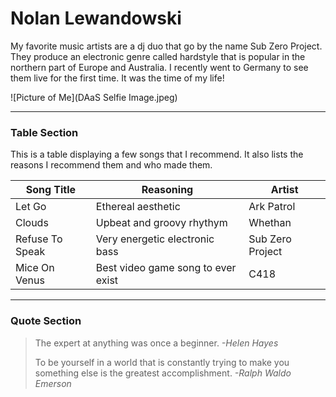 # Nolan Lewandowski

My favorite music artists are a dj duo that go by the name Sub Zero Project. They produce an electronic genre called hardstyle that is popular in the northern part of Europe and Australia. I recently went to Germany to see them live for the first time. It was the time of my life!

![Picture of Me](DAaS Selfie Image.jpeg)

---

### Table Section

This is a table displaying a few songs that I recommend. It also lists the reasons I recommend them and who made them.

| Song Title | Reasoning | Artist |
| --- | --- | --- |
| Let Go | Ethereal aesthetic | Ark Patrol |
| Clouds | Upbeat and groovy rhythym | Whethan |
| Refuse To Speak | Very energetic electronic bass | Sub Zero Project |
| Mice On Venus | Best video game song to ever exist | C418 |

---

### Quote Section
> The expert at anything was once a beginner. *-Helen Hayes*
>
> To be yourself in a world that is constantly trying to make you something else is the greatest accomplishment. *-Ralph Waldo Emerson*